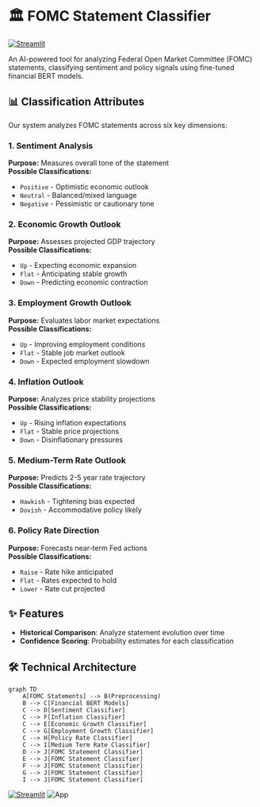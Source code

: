 # 🏛️ FOMC Statement Classifier

[![Streamlit](https://img.shields.io/badge/Streamlit-FF4B4B?style=for-the-badge&logo=Streamlit&logoColor=white)](https://fomc-economic-attribute-classifier.streamlit.app/)

An AI-powered tool for analyzing Federal Open Market Committee (FOMC) statements, classifying sentiment and policy signals using fine-tuned financial BERT models.

## 📊 Classification Attributes

Our system analyzes FOMC statements across six key dimensions:

### 1. Sentiment Analysis
**Purpose:** Measures overall tone of the statement  
**Possible Classifications:**
- `Positive` - Optimistic economic outlook
- `Neutral` - Balanced/mixed language
- `Negative` - Pessimistic or cautionary tone

### 2. Economic Growth Outlook
**Purpose:** Assesses projected GDP trajectory  
**Possible Classifications:**
- `Up` - Expecting economic expansion
- `Flat` - Anticipating stable growth
- `Down` - Predicting economic contraction

### 3. Employment Growth Outlook
**Purpose:** Evaluates labor market expectations  
**Possible Classifications:**
- `Up` - Improving employment conditions
- `Flat` - Stable job market outlook
- `Down` - Expected employment slowdown

### 4. Inflation Outlook
**Purpose:** Analyzes price stability projections  
**Possible Classifications:**
- `Up` - Rising inflation expectations
- `Flat` - Stable price projections
- `Down` - Disinflationary pressures

### 5. Medium-Term Rate Outlook
**Purpose:** Predicts 2-5 year rate trajectory  
**Possible Classifications:**
- `Hawkish` - Tightening bias expected
- `Dovish` - Accommodative policy likely

### 6. Policy Rate Direction
**Purpose:** Forecasts near-term Fed actions  
**Possible Classifications:**
- `Raise` - Rate hike anticipated
- `Flat` - Rates expected to hold
- `Lower` - Rate cut projected


## ✨ Features

- **Historical Comparison**: Analyze statement evolution over time
- **Confidence Scoring**: Probability estimates for each classification

## 🛠️ Technical Architecture

```mermaid
graph TD
    A[FOMC Statements] --> B(Preprocessing)
    B --> C[Financial BERT Models]
    C --> D[Sentiment Classifier]
    C --> F[Inflation Classifier]
    C --> E[Economic Growth Classifier]
    C --> G[Employment Growth Classifier]
    C --> H[Policy Rate Classifier]
    C --> I[Medium Term Rate Classifier]
    D --> J[FOMC Statement Classifier]
    E --> J[FOMC Statement Classifier]
    F --> J[FOMC Statement Classifier]
    G --> J[FOMC Statement Classifier]
    I --> J[FOMC Statement Classifier]
```

[![Streamlit](https://img.shields.io/badge/Streamlit-FF4B4B?style=for-the-badge&logo=Streamlit&logoColor=white)](https://fomc-economic-attribute-classifier.streamlit.app/)
![App](https://github.com/user-attachments/assets/7ca0eed7-fc56-4ae9-b2ac-16f0f98b26c5)
